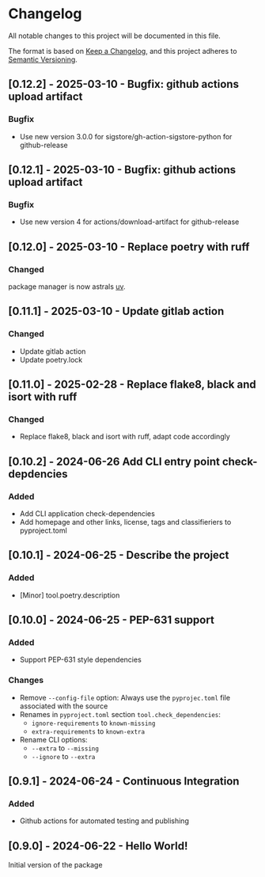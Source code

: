 # Changelog
All notable changes to this project will be documented in this file.

The format is based on [Keep a Changelog](https://keepachangelog.com/en/1.0.0/),
and this project adheres to [Semantic Versioning](https://semver.org/spec/v2.0.0.html).
## [0.12.2] - 2025-03-10 - Bugfix: github actions upload artifact
### Bugfix
- Use new version 3.0.0 for sigstore/gh-action-sigstore-python for github-release
## [0.12.1] - 2025-03-10 - Bugfix: github actions upload artifact
### Bugfix
- Use new version 4 for actions/download-artifact for github-release
## [0.12.0] - 2025-03-10 - Replace poetry with ruff
### Changed
package manager is now astrals [uv](https://docs.astral.sh/uv/).
## [0.11.1] - 2025-03-10 - Update gitlab action
### Changed
- Update gitlab action
- Update poetry.lock
## [0.11.0] - 2025-02-28 - Replace flake8, black and isort with ruff
### Changed
- Replace flake8, black and isort with ruff, adapt code accordingly
## [0.10.2] - 2024-06-26 Add CLI entry point check-depdencies
### Added
- Add CLI application check-dependencies
- Add homepage and other links, license, tags and classifieriers to pyproject.toml

## [0.10.1] - 2024-06-25 - Describe the project
### Added
- [Minor] tool.poetry.description

## [0.10.0] - 2024-06-25 - PEP-631 support
### Added
- Support PEP-631 style dependencies

### Changes
- Remove `--config-file` option: Always use the `pyprojec.toml` file associated with the source
- Renames in `pyproject.toml` section `tool.check_dependencies`:
  - `ignore-requirements` to `known-missing`
  - `extra-requirements` to `known-extra`
- Rename CLI options:
  - `--extra` to `--missing`
  - `--ignore` to `--extra`


## [0.9.1] - 2024-06-24 - Continuous Integration
### Added
- Github actions for automated testing and publishing

## [0.9.0] - 2024-06-22 - Hello World!
Initial version of the package
